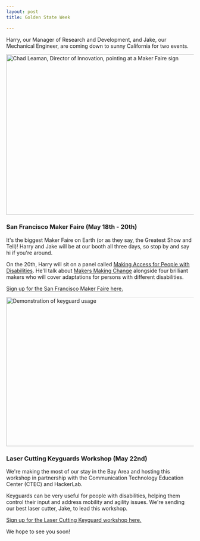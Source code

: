 ```yaml
---
layout: post
title: Golden State Week

---
```

Harry, our Manager of Research and Development, and Jake, our Mechanical Engineer, are coming down to sunny California for two events.

<img class="aligncenter wp-image-16051 size-full" title="Chad Leaman, Director of Innovation, pointing at a Maker Faire sign" src="http://www.neilsquire.ca/wp-content/uploads/2018/05/Chad-Makerfaire.jpg" alt="Chad Leaman, Director of Innovation, pointing at a Maker Faire sign" width="800" height="430" />

<h3><strong>San Francisco Maker Faire (May 18th - 20th)</strong></h3>

It's the biggest Maker Faire on Earth (or as they say, the Greatest Show and Tell)! Harry and Jake will be at our booth all three days, so stop by and say hi if you're around.

On the 20th, Harry will sit on a panel called <a title="Learn more about this panel" href="https://makerfaire.com/maker/entry/65461/" target="_blank" rel="noopener">Making Access for People with Disabilities</a>. He'll talk about <a title="Visit the Makers Making Change homepage" href="http://www.makersmakingchange.com" target="_blank" rel="noopener">Makers Making Change</a> alongside four brilliant makers who will cover adaptations for persons with different disabilities.

<a title="Sign up on Eventbrite" href="https://www.eventbrite.com/e/maker-faire-bay-area-may-18-19-20-2018-tickets-42720091945" target="_blank" rel="noopener">Sign up for the San Francisco Maker Faire here.</a>

<img class="aligncenter wp-image-16052 size-full" title="Demonstration of keyguard usage" src="http://www.neilsquire.ca/wp-content/uploads/2018/05/Keyguard.jpg" alt="Demonstration of keyguard usage" width="800" height="400" />

<h3><strong>Laser Cutting Keyguards Workshop (May 22nd)</strong></h3>

We're making the most of our stay in the Bay Area and hosting this workshop in partnership with the Communication Technology Education Center (CTEC) and HackerLab.

Keyguards can be very useful for people with disabilities, helping them control their input and address mobility and agility issues. We're sending our best laser cutter, Jake, to lead this workshop.

<a title="Sign up on Eventbrite" href="https://www.eventbrite.com/e/hacker-lab-ctec-laser-cut-keyguards-tickets-45033383061" target="_blank" rel="noopener">Sign up for the Laser Cutting Keyguard workshop here.</a>

We hope to see you soon!
